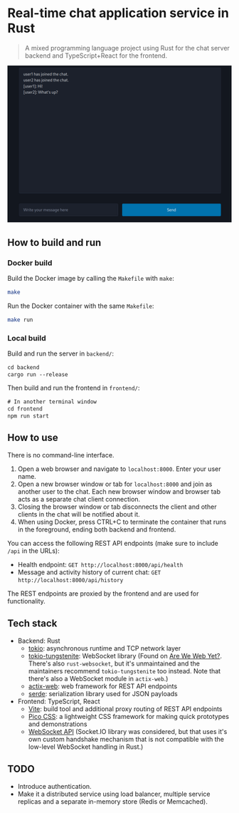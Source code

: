 # Real-time chat application service in Rust

> A mixed programming language project using Rust for the chat server
backend and TypeScript+React for the frontend.

![Demo](doc/img/demo.png)

## How to build and run

### Docker build

Build the Docker image by calling the `Makefile` with `make`:

```sh
make
```

Run the Docker container with the same `Makefile`:

```sh
make run
```

### Local build

Build and run the server in `backend/`:

```
cd backend
cargo run --release
```

Then build and run the frontend in `frontend/`:

```
# In another terminal window
cd frontend
npm run start
```

## How to use

There is no command-line interface.

1. Open a web browser and navigate to `localhost:8000`. Enter your user name.
2. Open a new browser window or tab for `localhost:8000` and join as another user to the chat.
   Each new browser window and browser tab acts as a separate chat client connection.
3. Closing the browser window or tab disconnects the client and other clients in the chat will be
   notified about it.
4. When using Docker, press CTRL+C to terminate the container that runs in the
   foreground, ending both backend and frontend.

You can access the following REST API endpoints (make sure to include `/api` in the URLs):
- Health endpoint: `GET http://localhost:8000/api/health`
- Message and activity history of current chat: `GET http://localhost:8000/api/history`

The REST endpoints are proxied by the frontend and are used for functionality.

## Tech stack

- Backend: Rust
  - [tokio](https://tokio.rs/): asynchronous runtime and TCP network layer
  - [tokio-tungstenite](https://github.com/snapview/tokio-tungstenite): WebSocket library
    (Found on [Are We Web Yet?](https://www.arewewebyet.org/topics/lower-web-stack/).
    There's also `rust-websocket`,
    but it's unmaintained and the maintainers recommend `tokio-tungstenite` too
    instead. Note that there's also a WebSocket module in `actix-web`.)
  - [actix-web](https://actix.rs/): web framework for REST API endpoints
  - [serde](https://serde.rs/): serialization library used for JSON payloads
- Frontend: TypeScript, React
  - [Vite](https://vite.dev/): build tool and additional proxy routing of REST API endpoints
  - [Pico CSS](https://picocss.com/): a lightweight CSS framework for making
    quick prototypes and demonstrations
  - [WebSocket API](https://developer.mozilla.org/en-US/docs/Web/API/WebSockets_API)
    (Socket.IO library was considered, but that uses it's own custom handshake mechanism
    that is not compatible with the low-level WebSocket handling in Rust.)

## TODO

- Introduce authentication.
- Make it a distributed service using load balancer, multiple service replicas and a separate in-memory store (Redis or Memcached).
